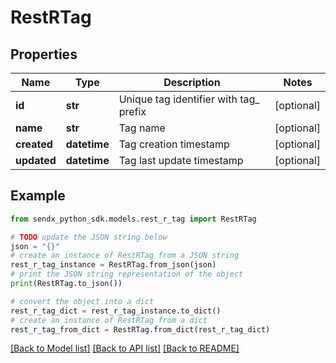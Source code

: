 # RestRTag


## Properties

Name | Type | Description | Notes
------------ | ------------- | ------------- | -------------
**id** | **str** | Unique tag identifier with tag_ prefix | [optional] 
**name** | **str** | Tag name | [optional] 
**created** | **datetime** | Tag creation timestamp | [optional] 
**updated** | **datetime** | Tag last update timestamp | [optional] 

## Example

```python
from sendx_python_sdk.models.rest_r_tag import RestRTag

# TODO update the JSON string below
json = "{}"
# create an instance of RestRTag from a JSON string
rest_r_tag_instance = RestRTag.from_json(json)
# print the JSON string representation of the object
print(RestRTag.to_json())

# convert the object into a dict
rest_r_tag_dict = rest_r_tag_instance.to_dict()
# create an instance of RestRTag from a dict
rest_r_tag_from_dict = RestRTag.from_dict(rest_r_tag_dict)
```
[[Back to Model list]](../README.md#documentation-for-models) [[Back to API list]](../README.md#documentation-for-api-endpoints) [[Back to README]](../README.md)


